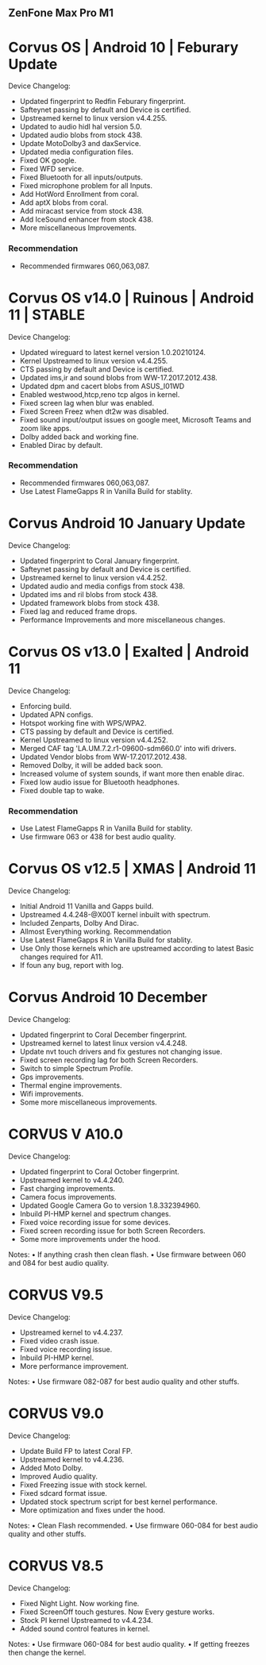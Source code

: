 ## ZenFone Max Pro M1

# Corvus OS | Android 10 | Feburary Update
Device Changelog:
- Updated fingerprint to Redfin Feburary fingerprint.
- Safteynet passing by default and Device is certified.
- Upstreamed kernel to linux version v4.4.255.
- Updated to audio hidl hal version 5.0.
- Updated audio blobs from stock 438.
- Update MotoDolby3 and daxService.
- Updated media configuration files.
- Fixed OK google.
- Fixed WFD service.
- Fixed Bluetooth for all inputs/outputs.
- Fixed microphone problem for all Inputs.
- Add HotWord Enrollment from coral.
- Add aptX blobs from coral.
- Add miracast service from stock 438.
- Add IceSound enhancer from stock 438.
- More miscellaneous Improvements.
### Recommendation
- Recommended firmwares 060,063,087.

# Corvus OS v14.0 | Ruinous | Android 11 | STABLE
Device Changelog:
- Updated wireguard to latest kernel version 1.0.20210124.
- Kernel Upstreamed to linux version v4.4.255.
- CTS passing by default and Device is certified.
- Updated ims,ir and sound blobs from WW-17.2017.2012.438.
- Updated dpm and cacert blobs from ASUS_I01WD
- Enabled westwood,htcp,reno tcp algos in kernel.
- Fixed screen lag when blur was enabled.
- Fixed Screen Freez when dt2w was disabled.
- Fixed sound input/output issues on google meet,
  Microsoft Teams and zoom like apps.
- Dolby added back and working fine.
- Enabled Dirac by default.
### Recommendation
- Recommended firmwares 060,063,087.
- Use Latest FlameGapps R in Vanilla Build for stablity.

# Corvus Android 10 January Update
Device Changelog:
- Updated fingerprint to Coral January fingerprint.
- Safteynet passing by default and Device is certified.
- Upstreamed kernel to linux version v4.4.252.
- Updated audio and media configs from stock 438.
- Updated ims and ril blobs from stock 438.
- Updated framework blobs from stock 438.
- Fixed lag and reduced frame drops.
- Performance Improvements and more miscellaneous changes.

# Corvus OS v13.0 | Exalted | Android 11
Device Changelog:
- Enforcing build.
- Updated APN configs.
- Hotspot working fine with WPS/WPA2.
- CTS passing by default and Device is certified.
- Kernel Upstreamed to linux version v4.4.252.
- Merged CAF tag 'LA.UM.7.2.r1-09600-sdm660.0' into wifi drivers.
- Updated Vendor blobs from WW-17.2017.2012.438.
- Removed Dolby, it will be added back soon.
- Increased volume of system sounds, if want more then enable dirac.
- Fixed low audio issue for Bluetooth headphones.
- Fixed double tap to wake.
### Recommendation
- Use Latest FlameGapps R in Vanilla Build for stablity.
- Use firmware 063 or 438 for best audio quality.

# Corvus OS v12.5 | XMAS | Android 11
Device Changelog:
- Initial Android 11 Vanilla and Gapps build.
- Upstreamed 4.4.248-@X00T kernel inbuilt with spectrum.
- Included Zenparts, Dolby And Dirac.
- Allmost Everything working.
Recommendation
- Use Latest FlameGapps R in Vanilla Build for stablity.
- Use Only those kernels which are upstreamed according to latest Basic changes required for A11.
- If foun any bug, report with log.

# Corvus Android 10 December
Device Changelog:
- Updated fingerprint to Coral December fingerprint.
- Upstreamed kernel to latest linux version v4.4.248.
- Update nvt touch drivers and fix gestures not changing issue.
- Fixed screen recording lag for both Screen Recorders.
- Switch to simple Spectrum Profile.
- Gps improvements.
- Thermal engine improvements.
- Wifi improvements.
- Some more miscellaneous improvements.


# CORVUS V A10.0
Device Changelog:
- Updated fingerprint to Coral October fingerprint.
- Upstreamed kernel to v4.4.240.
- Fast charging improvements.
- Camera focus improvements.
- Updated Google Camera Go to version 1.8.332394960.
- Inbuild PI-HMP kernel and spectrum changes.
- Fixed voice recording issue for some devices.
- Fixed screen recording issue for both Screen Recorders.
- Some more improvements under the hood.

Notes:
• If anything crash then clean flash.
• Use firmware between 060 and 084 for best audio quality.

# CORVUS V9.5
Device Changelog:
- Upstreamed kernel to v4.4.237.
- Fixed video crash issue.
- Fixed voice recording issue.
- Inbuild PI-HMP kernel.
- More performance improvement.

Notes:
• Use firmware 082-087 for best audio quality and other stuffs.

# CORVUS V9.0
Device Changelog:
- Update Build FP to latest Coral FP.
- Upstreamed kernel to v4.4.236.
- Added Moto Dolby.
- Improved Audio quality.
- Fixed Freezing issue with stock kernel.
- Fixed sdcard format issue.
- Updated stock spectrum script for best kernel performance.
- More optimization and fixes under the hood.

Notes:
• Clean Flash recommended.
• Use firmware 060-084 for best audio quality and other stuffs.

# CORVUS V8.5
Device Changelog:
- Fixed Night Light. Now working fine.
- Fixed ScreenOff touch gestures. Now Every gesture works.
- Stock PI kernel Upstreamed to v4.4.234.
- Added sound control features in kernel.

Notes:
• Use firmware 060-084 for best audio quality.
• If getting freezes then change the kernel.
